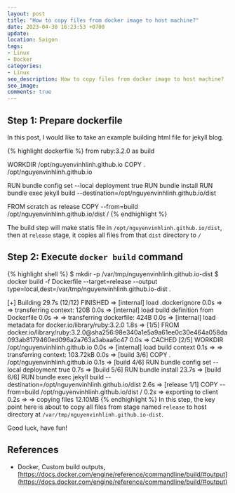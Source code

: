 ```yaml
---
layout: post
title: "How to copy files from docker image to host machine?"
date: 2023-04-30 16:23:53 +0700
update:
location: Saigon
tags:
- Linux
- Docker
categories:
- Linux
seo_description: How to copy files from docker image to host machine?
seo_image:
comments: true
---
```

## Step 1: Prepare dockerfile
In this post, I would like to take an example building html file for jekyll blog.

{% highlight dockerfile %}
from ruby:3.2.0 as build

WORKDIR /opt/nguyenvinhlinh.github.io
COPY . /opt/nguyenvinhlinh.github.io

RUN bundle config set --local deployment true
RUN bundle install
RUN bundle exec jekyll build --destination=/opt/nguyenvinhlinh.github.io/dist

FROM scratch as release
COPY --from=build  /opt/nguyenvinhlinh.github.io/dist /
{% endhighlight %}

The build step will make statis file in `/opt/nguyenvinhlinh.github.io/dist`, then at `release` stage, it copies all files from that `dist` directory to `/`
## Step 2: Execute `docker build` command
{% highlight shell %}
$ mkdir -p /var/tmp/nguyenvinhlinh.github.io-dist
$ docker build -f Dockerfile  --target=release --output type=local,dest=/var/tmp/nguyenvinhlinh.github.io-dist .

[+] Building 29.7s (12/12) FINISHED
 => [internal] load .dockerignore                                                                                        0.0s
 => => transferring context: 120B                                                                                        0.0s
 => [internal] load build definition from Dockerfile                                                                     0.0s
 => => transferring dockerfile: 424B                                                                                     0.0s
 => [internal] load metadata for docker.io/library/ruby:3.2.0                                                            1.8s
 => [1/5] FROM docker.io/library/ruby:3.2.0@sha256:98e340a1e5a9a61ee0c30e464a058da093ab8179460ed096a2a763a3abaa6c47      0.0s
 => CACHED [2/5] WORKDIR /opt/nguyenvinhlinh.github.io                                                                   0.0s
 => [internal] load build context                                                                                        0.1s
 => => transferring context: 103.72kB                                                                                    0.0s
 => [build 3/6] COPY . /opt/nguyenvinhlinh.github.io                                                                     0.1s
 => [build 4/6] RUN bundle config set --local deployment true                                                            0.7s
 => [build 5/6] RUN bundle install                                                                                      23.7s
 => [build 6/6] RUN bundle exec jekyll build --destination=/opt/nguyenvinhlinh.github.io/dist                            2.6s
 => [release 1/1] COPY --from=build  /opt/nguyenvinhlinh.github.io/dist /                                                0.2s
 => exporting to client                                                                                                  0.2s
 => => copying files 12.10MB
{% endhighlight %}
In this step, the key point here is about to copy all files from stage named `release` to host directory at `/var/tmp/nguyenvinhlinh.github.io-dist`.

Good luck, have fun!
## References
- Docker, Custom build outputs, [https://docs.docker.com/engine/reference/commandline/build/#output](https://docs.docker.com/engine/reference/commandline/build/#output)
